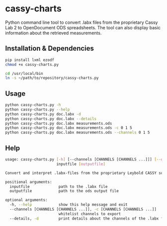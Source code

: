# cassy-charts
Python command line tool to convert .labx files from the proprietary Cassy Lab 2 to OpenDocument ODS spreadsheets. The tool can also display basic information about the retrieved measurements.

## Installation & Dependencies
``` bash
pip install lxml ezodf
chmod +x cassy-charts.py

cd /usr/local/bin
ln -s ~/path/to/repository/cassy-charts.py
```

## Usage
``` bash
python cassy-charts.py -h
python cassy-charts.py --help
python cassy-charts.py doc.labx -d
python cassy-charts.py doc.labx --details
python cassy-charts.py doc.labx measurements.ods
python cassy-charts.py doc.labx measurements.ods -c 0 1 5
python cassy-charts.py doc.labx measurements.ods --channels 0 1 5
```

## Help
``` bash
usage: cassy-charts.py [-h] [--channels [CHANNELS [CHANNELS ...]]] [--details]
                       inputfile [outputfile]

Convert and interpret .labx-files from the proprietary Leybold CASSY software.

positional arguments:
  inputfile             path to the .labx file
  outputfile            path to the ods output file

optional arguments:
  -h, --help            show this help message and exit
  --channels [CHANNELS [CHANNELS ...]], -c [CHANNELS [CHANNELS ...]]
                        whitelist channels to export
  --details, -d         print details about the channels of the .labx file
```
